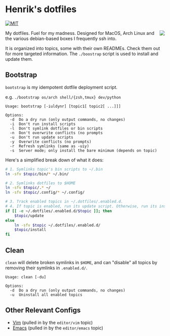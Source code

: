 # Henrik's dotfiles
[![MIT](https://img.shields.io/badge/license-MIT-green.svg)](./LICENSE)

<img src="http://i.giphy.com/ZHlGzvZb130nm.gif" align="right" />

My dotfiles. Fuel for my madness. Designed for MacOS, Arch Linux and
the various debian-based boxes I frequently ssh into.

It is organized into topics, some with their own READMEs. Check them out for
more targeted information. The `./boostrap` script is used to install and update
them.

## Bootstrap

`bootstrap` is my idempotent dotfile deployment script.

e.g. `./bootstrap os/arch shell/{zsh,tmux} dev/python`

```
Usage: bootstrap [-iuldynr] [topic1[ topic2[ ...]]]

Options:
  -d  Do a dry run (only output commands, no changes)
  -i  Don't run install scripts
  -l  Don't symlink dotfiles or bin scripts
  -n  Don't overwrite conflicts (no prompts
  -u  Don't run update scripts
  -y  Overwrite conflicts (no prompts)
  -r  Refresh symlinks (same as -uiy)
  -s  Server mode; only install the bare minimum (depends on topic)
```

Here's a simplified break down of what it does:

```bash
# 1. Symlinks topic's bin scripts to ~/.bin
ln -sfv $topic/bin/* ~/.bin/

# 2. Symlinks dotfiles to $HOME
ln -sfv $topic/.* ~/
ln -sfv $topic/.config/* ~/.config/

# 3. Track enabled topics in ~/.dotfiles/.enabled.d.
# 4. If topic is enabled, run its update script. Otherwise, run its install script
if [[ -e ~/.dotfiles/.enabled.d/$topic ]]; then
    $topic/update
else
    ln -sfv $topic ~/.dotfiles/.enabled.d/
    $topic/install
fi
```

## Clean

`clean` will delete broken symlinks in `$HOME`, and can "disable" all topics by removing
their symlinks in `.enabled.d/`.

```
Usage: clean [-du]

Options:
  -d  Do a dry run (only output commands, no changes)
  -u  Uninstall all enabled topics
```

## Other Relevant Configs

+ [Vim](https://github.com/hlissner/.vim) (pulled in by the `editor/vim` topic)
+ [Emacs](https://github.com/hlissner/.emacs.d) (pulled in by the `editor/emacs` topic)
